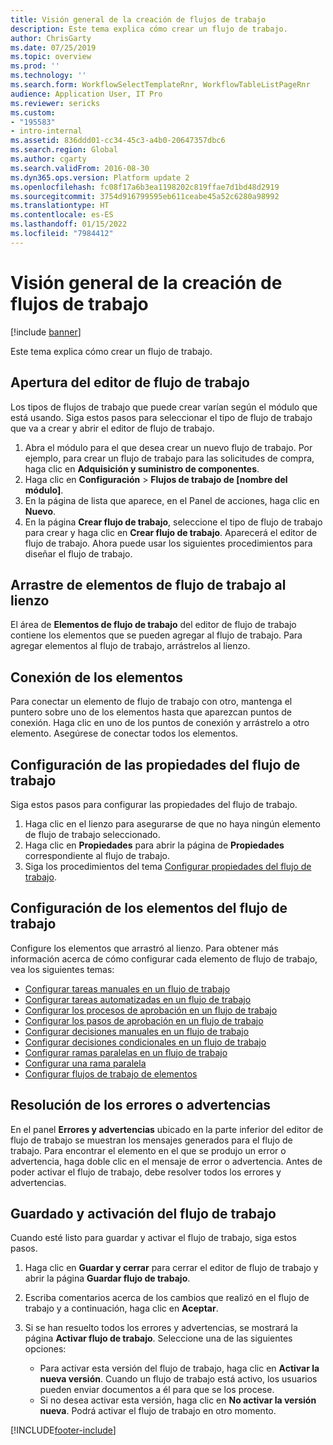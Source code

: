 ```yaml
---
title: Visión general de la creación de flujos de trabajo
description: Este tema explica cómo crear un flujo de trabajo.
author: ChrisGarty
ms.date: 07/25/2019
ms.topic: overview
ms.prod: ''
ms.technology: ''
ms.search.form: WorkflowSelectTemplateRnr, WorkflowTableListPageRnr
audience: Application User, IT Pro
ms.reviewer: sericks
ms.custom:
- "195583"
- intro-internal
ms.assetid: 836ddd01-cc34-45c3-a4b0-20647357dbc6
ms.search.region: Global
ms.author: cgarty
ms.search.validFrom: 2016-08-30
ms.dyn365.ops.version: Platform update 2
ms.openlocfilehash: fc08f17a6b3ea1198202c819ffae7d1bd48d2919
ms.sourcegitcommit: 3754d916799595eb611ceabe45a52c6280a98992
ms.translationtype: HT
ms.contentlocale: es-ES
ms.lasthandoff: 01/15/2022
ms.locfileid: "7984412"
---
```

# <a name="create-workflows-overview"></a>Visión general de la creación de flujos de trabajo

[!include [banner](../includes/banner.md)]

Este tema explica cómo crear un flujo de trabajo.

## <a name="open-the-workflow-editor"></a>Apertura del editor de flujo de trabajo

Los tipos de flujos de trabajo que puede crear varían según el módulo que está usando. Siga estos pasos para seleccionar el tipo de flujo de trabajo que va a crear y abrir el editor de flujo de trabajo.

1. Abra el módulo para el que desea crear un nuevo flujo de trabajo. Por ejemplo, para crear un flujo de trabajo para las solicitudes de compra, haga clic en **Adquisición y suministro de componentes**.
2. Haga clic en **Configuración** &gt; **Flujos de trabajo de \[nombre del módulo\]**.
3. En la página de lista que aparece, en el Panel de acciones, haga clic en **Nuevo**.
4. En la página **Crear flujo de trabajo**, seleccione el tipo de flujo de trabajo para crear y haga clic en **Crear flujo de trabajo**. Aparecerá el editor de flujo de trabajo. Ahora puede usar los siguientes procedimientos para diseñar el flujo de trabajo.

## <a name="drag-workflow-elements-onto-the-canvas"></a>Arrastre de elementos de flujo de trabajo al lienzo

El área de **Elementos de flujo de trabajo** del editor de flujo de trabajo contiene los elementos que se pueden agregar al flujo de trabajo. Para agregar elementos al flujo de trabajo, arrástrelos al lienzo.

## <a name="connect-the-elements"></a>Conexión de los elementos

Para conectar un elemento de flujo de trabajo con otro, mantenga el puntero sobre uno de los elementos hasta que aparezcan puntos de conexión. Haga clic en uno de los puntos de conexión y arrástrelo a otro elemento. Asegúrese de conectar todos los elementos.

## <a name="configure-the-properties-of-the-workflow"></a>Configuración de las propiedades del flujo de trabajo

Siga estos pasos para configurar las propiedades del flujo de trabajo.

1. Haga clic en el lienzo para asegurarse de que no haya ningún elemento de flujo de trabajo seleccionado.
2. Haga clic en **Propiedades** para abrir la página de **Propiedades** correspondiente al flujo de trabajo.
3. Siga los procedimientos del tema [Configurar propiedades del flujo de trabajo](configure-workflow-properties.md).

## <a name="configure-the-elements-of-the-workflow"></a>Configuración de los elementos del flujo de trabajo

Configure los elementos que arrastró al lienzo. Para obtener más información acerca de cómo configurar cada elemento de flujo de trabajo, vea los siguientes temas:

- [Configurar tareas manuales en un flujo de trabajo](configure-manual-task-workflow.md)
- [Configurar tareas automatizadas en un flujo de trabajo](configure-automated-task-workflow.md)
- [Configurar los procesos de aprobación en un flujo de trabajo](configure-approval-process-workflow.md)
- [Configurar los pasos de aprobación en un flujo de trabajo](configure-approval-step-workflow.md)
- [Configurar decisiones manuales en un flujo de trabajo](configure-manual-decision-workflow.md)
- [Configurar decisiones condicionales en un flujo de trabajo](configure-conditional-decision-workflow.md)
- [Configurar ramas paralelas en un flujo de trabajo](configure-parallel-activity-workflow.md)
- [Configurar una rama paralela](configure-parallel-branch-workflow.md)
- [Configurar flujos de trabajo de elementos](configure-line-item-workflow.md)

## <a name="resolve-any-errors-or-warnings"></a>Resolución de los errores o advertencias

En el panel **Errores y advertencias** ubicado en la parte inferior del editor de flujo de trabajo se muestran los mensajes generados para el flujo de trabajo. Para encontrar el elemento en el que se produjo un error o advertencia, haga doble clic en el mensaje de error o advertencia. Antes de poder activar el flujo de trabajo, debe resolver todos los errores y advertencias.

## <a name="save-and-activate-the-workflow"></a>Guardado y activación del flujo de trabajo

Cuando esté listo para guardar y activar el flujo de trabajo, siga estos pasos.

1. Haga clic en **Guardar y cerrar** para cerrar el editor de flujo de trabajo y abrir la página **Guardar flujo de trabajo**.
2. Escriba comentarios acerca de los cambios que realizó en el flujo de trabajo y a continuación, haga clic en **Aceptar**.
3. Si se han resuelto todos los errores y advertencias, se mostrará la página **Activar flujo de trabajo**. Seleccione una de las siguientes opciones:

    - Para activar esta versión del flujo de trabajo, haga clic en **Activar la nueva versión**. Cuando un flujo de trabajo está activo, los usuarios pueden enviar documentos a él para que se los procese.
    - Si no desea activar esta versión, haga clic en **No activar la versión nueva**. Podrá activar el flujo de trabajo en otro momento.


[!INCLUDE[footer-include](../../../includes/footer-banner.md)]